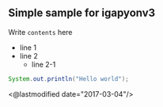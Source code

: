 ## Simple sample for igapyonv3

Write `contents` here

* line 1
* line 2
  * line 2-1

```java
System.out.println("Hello world");
```

<@lastmodified date="2017-03-04"/>
